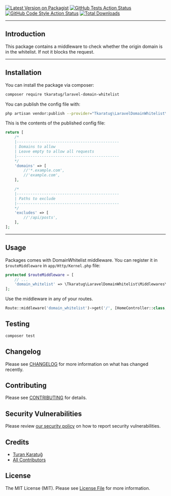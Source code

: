 [![Latest Version on Packagist](https://img.shields.io/packagist/v/tkaratug/laravel-domain-whitelist.svg?style=flat-square)](https://packagist.org/packages/tkaratug/laravel-domain-whitelist)
[![GitHub Tests Action Status](https://img.shields.io/github/workflow/status/tkaratug/laravel-domain-whitelist/run-tests?label=tests)](https://github.com/tkaratug/laravel-domain-whitelist/actions?query=workflow%3Arun-tests+branch%3Amain)
[![GitHub Code Style Action Status](https://img.shields.io/github/workflow/status/tkaratug/laravel-domain-whitelist/Check%20&%20fix%20styling?label=code%20style)](https://github.com/tkaratug/laravel-domain-whitelist/actions?query=workflow%3A"Check+%26+fix+styling"+branch%3Amain)
[![Total Downloads](https://img.shields.io/packagist/dt/tkaratug/laravel-domain-whitelist.svg?style=flat-square)](https://packagist.org/packages/tkaratug/laravel-domain-whitelist)

---
## Introduction
This package contains a middleware to check whether the origin domain is in the whitelist. If not it blocks the request.

---
## Installation

You can install the package via composer:

```bash
composer require tkaratug/laravel-domain-whitelist
```

You can publish the config file with:
```bash
php artisan vendor:publish --provider="Tkaratug\LaravelDomainWhitelist\LaravelDomainWhitelistServiceProvider" --tag="domain-whitelist-config"
```

This is the contents of the published config file:

```php
return [
    /*
    |---------------------------------------------
    | Domains to allow
    | Leave empty to allow all requests
    |---------------------------------------------
    */
    'domains' => [
        //'*.example.com',
        //'example.com',
    ],

    /*
    |---------------------------------------------
    | Paths to exclude
    |---------------------------------------------
    */
    'excludes' => [
        //'/api/posts',
    ],
];
```
---
## Usage
Packages comes with DomainWhitelist middleware. You can register it in `$routeMiddleware` in `app/Http/Kernel.php` file:

```php
protected $routeMiddleware = [
    // ...
    'domain_whitelist' => \Tkaratug\LaravelDomainWhitelist\Middlewares\DomainWhitelist::class,
];
```

Use the middleware in any of your routes.
```php
Route::middleware('domain_whitelist')->get('/', [HomeController::class, 'index']);
```

## Testing

```bash
composer test
```

## Changelog

Please see [CHANGELOG](CHANGELOG.md) for more information on what has changed recently.

## Contributing

Please see [CONTRIBUTING](.github/CONTRIBUTING.md) for details.

## Security Vulnerabilities

Please review [our security policy](../../security/policy) on how to report security vulnerabilities.

## Credits

- [Turan Karatuğ](https://github.com/tkaratug)
- [All Contributors](../../contributors)

## License

The MIT License (MIT). Please see [License File](LICENSE.md) for more information.
